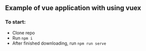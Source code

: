 ## Example of vue application with using vuex

### To start:

- Clone repo
- Run `npm i`
- After finished downloading, run `npm run serve`